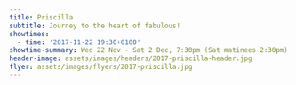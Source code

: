 ```yaml
---
title: Priscilla
subtitle: Journey to the heart of fabulous!
showtimes:
  - time: '2017-11-22 19:30+0100'
showtime-summary: Wed 22 Nov - Sat 2 Dec, 7:30pm (Sat matinees 2:30pm)
header-image: assets/images/headers/2017-priscilla-header.jpg
flyer: assets/images/flyers/2017-priscilla.jpg
---
```


